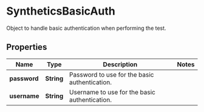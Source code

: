 

# SyntheticsBasicAuth

Object to handle basic authentication when performing the test.

## Properties

Name | Type | Description | Notes
------------ | ------------- | ------------- | -------------
**password** | **String** | Password to use for the basic authentication. | 
**username** | **String** | Username to use for the basic authentication. | 



